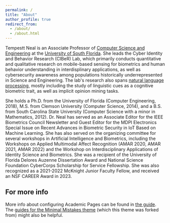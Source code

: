 ```yaml
---
permalink: /
title: "About"
author_profile: true
redirect_from: 
  - /about/
  - /about.html
---
```


Tempestt Neal is an Associate Professor of [Computer Science and Engineering](www.cse.usf.edu) at the [University of South Florida](www.usf.edu). She leads the Cyber Identity and Behavior Research (CIBeR) Lab, which primarily conducts quantitative and qualitative research on mobile-based sensing for biometrics and human behavior understanding in interdisplinary applications, as well as cybersecurity awareness among populations historically underrepresented in Science and Engineering. The lab's research also spans [natural language processing](https://nlp-grp.github.io/), mostly including the study of linguistic cues as a cognitive biometric trait, as well as implicit opinion mining tasks. 

She holds a Ph.D. from the University of Florida (Computer Engineering, 2018), M.S. from Clemson University (Computer Science, 2014), and a B.S. from South Carolina State University (Computer Science with a minor in Mathematics, 2012). Dr. Neal has served as an Associate Editor for the IEEE Biometrics Council Newsletter and Guest Editor for the MDPI Electronics Special Issue on Recent Advances in Biometric Security in IoT Based on Machine Learning. She has also served on the organizing committee for several workshops in Artificial Intelligence and Biometrics, including the Workshops on Applied Multimodal Affect Recognition (AMAR 2020, AMAR 2021, AMAR 2022) and the Workshop on Interdisciplinary Applications of Identity Science and Biometrics. She was a recipient of the University of Florida Delores Auzenne Dissertation Award and National Science Foundation CyberCorps Scholarship for Service Fellowship. She was also recognized as a 2021-2022 McKnight Junior Faculty Fellow, and received an NSF CAREER Award in 2023.

For more info
------
More info about configuring Academic Pages can be found in [the guide](https://academicpages.github.io/markdown/). The [guides for the Minimal Mistakes theme](https://mmistakes.github.io/minimal-mistakes/docs/configuration/) (which this theme was forked from) might also be helpful.
